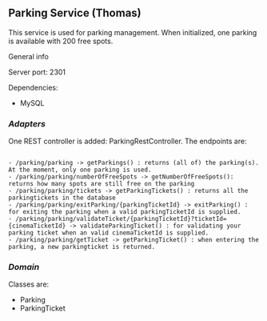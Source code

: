 ## **Parking Service (Thomas)**

This service is used for parking management. When initialized, one parking is available with 200 free spots.

General info

Server port: 2301

Dependencies:
- MySQL

### ***Adapters***

One REST controller is added: ParkingRestController. The endpoints are:

```

- /parking/parking -> getParkings() : returns (all of) the parking(s). At the moment, only one parking is used.
- /parking/parking/numberOfFreeSpots -> getNumberOfFreeSpots(): returns how many spots are still free on the parking
- /parking/parking/tickets -> getParkingTickets() : returns all the parkingtickets in the database
- /parking/parking/exitParking/{parkingTicketId} -> exitParking() : for exiting the parking when a valid parkingTicketId is supplied. 
- /parking/parking/validateTicket/{parkingTicketId}?ticketId={cinemaTicketId} -> validateParkingTicket() : for validating your parking ticket when an valid cinemaTicketId is supplied.
- /parking/parking/getTicket -> getParkingTicket() : when entering the parking, a new parkingticket is returned.

```

### ***Domain***

Classes are: 

- Parking 
- ParkingTicket
